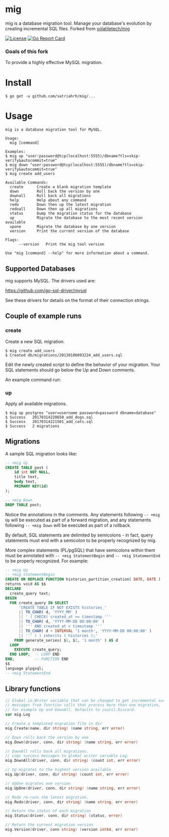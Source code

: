 # mig

mig is a database migration tool. Manage your database's evolution by creating incremental SQL files. Forked from [volatiletech/mig](https://github.com/volatiletech/mig)

[![License](https://img.shields.io/badge/license-MIT-blue.svg)](https://github.com/satriahrh/mig/blob/master/LICENSE)
[![Go Report Card](https://goreportcard.com/badge/satriahrh/mig)](http://goreportcard.com/report/satriahrh/mig)

### Goals of this fork

To provide a highly effective MySQL migration.

# Install

    $ go get -u github.com/satriahrh/mig/...

# Usage

```
mig is a database migration tool for MySQL.

Usage:
  mig [command]

Examples:
$ mig up "user:password@tcp(localhost:5555)/dbname?tls=skip-verify&autocommit=true"
$ mig down "user:password@tcp(localhost:5555)/dbname?tls=skip-verify&autocommit=true"
$ mig create add_users

Available Commands:
  create      Create a blank migration template
  down        Roll back the version by one
  downall     Roll back all migrations
  help        Help about any command
  redo        Down then up the latest migration
  redoall     Down then up all migrations
  status      Dump the migration status for the database
  up          Migrate the database to the most recent version available
  upone       Migrate the database by one version
  version     Print the current version of the database

Flags:
      --version   Print the mig tool version

Use "mig [command] --help" for more information about a command.
```

## Supported Databases

mig supports MySQL. The drivers used are:

https://github.com/go-sql-driver/mysql

See these drivers for details on the format of their connection strings.

## Couple of example runs

### create

Create a new SQL migration.

    $ mig create add_users
    $ Created db/migrations/20130106093224_add_users.sql

Edit the newly created script to define the behavior of your migration. Your
SQL statements should go below the Up and Down comments.

An example command run:

### up

Apply all available migrations.

    $ mig up postgres "user=username password=password dbname=database"
	$ Success   20170314220650_add_dogs.sql
	$ Success   20170314221501_add_cats.sql
	$ Success   2 migrations

## Migrations

A sample SQL migration looks like:

```sql
-- +mig Up
CREATE TABLE post (
    id int NOT NULL,
    title text,
    body text,
    PRIMARY KEY(id)
);

-- +mig Down
DROP TABLE post;
```

Notice the annotations in the comments. Any statements following `-- +mig Up` will be executed as part of a forward migration, and any statements following `-- +mig Down` will be executed as part of a rollback.

By default, SQL statements are delimited by semicolons - in fact, query statements must end with a semicolon to be properly recognized by mig.

More complex statements (PL/pgSQL) that have semicolons within them must be annotated with `-- +mig StatementBegin` and `-- +mig StatementEnd` to be properly recognized. For example:

```sql
-- +mig Up
-- +mig StatementBegin
CREATE OR REPLACE FUNCTION histories_partition_creation( DATE, DATE )
returns void AS $$
DECLARE
  create_query text;
BEGIN
  FOR create_query IN SELECT
      'CREATE TABLE IF NOT EXISTS histories_'
      || TO_CHAR( d, 'YYYY_MM' )
      || ' ( CHECK( created_at >= timestamp '''
      || TO_CHAR( d, 'YYYY-MM-DD 00:00:00' )
      || ''' AND created_at < timestamp '''
      || TO_CHAR( d + INTERVAL '1 month', 'YYYY-MM-DD 00:00:00' )
      || ''' ) ) inherits ( histories );'
    FROM generate_series( $1, $2, '1 month' ) AS d
  LOOP
    EXECUTE create_query;
  END LOOP;  -- LOOP END
END;         -- FUNCTION END
$$
language plpgsql;
-- +mig StatementEnd
```

## Library functions


```go
// Global io.Writer variable that can be changed to get incremental success 
// messages from function calls that process more than one migration,
// for example Up and DownAll. Defaults to ioutil.Discard.
var mig.Log

// Create a templated migration file in dir
mig.Create(name, dir string) (name string, err error)

// Down rolls back the version by one
mig.Down(driver, conn, dir string) (name string, err error)

// DownAll rolls back all migrations.
// Logs success messages to global writer variable Log.
mig.DownAll(driver, conn, dir string) (count int, err error)

// Up migrates to the highest version available
mig.Up(driver, conn, dir string) (count int, err error)

// UpOne migrates one version
mig.UpOne(driver, conn, dir string) (name string, err error)

// Redo re-runs the latest migration.
mig.Redo(driver, conn, dir string) (name string, err error)

// Return the status of each migration
mig.Status(driver, conn, dir string) (status, error)

// Return the current migration version
mig.Version(driver, conn string) (version int64, err error)
```
